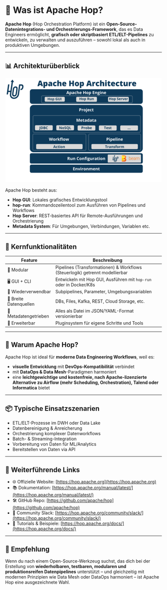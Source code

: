 
# 🧰 Was ist Apache Hop?

**Apache Hop** (Hop Orchestration Platform) ist ein **Open-Source-Datenintegrations- und Orchestrierungs-Framework**, das es Data Engineers ermöglicht, **grafisch oder skriptbasiert ETL/ELT-Pipelines** zu entwickeln, zu verwalten und auszuführen – sowohl lokal als auch in produktiven Umgebungen.

---

## 📊 Architekturüberblick

![Apache Hop Architektur](img/apache_hop_architektur_diagramm.png)

Apache Hop besteht aus:

- **Hop GUI**: Lokales grafisches Entwicklungstool
- **hop-run**: Kommandozeilentool zum Ausführen von Pipelines und Workflows
- **Hop Server**: REST-basiertes API für Remote-Ausführungen und Orchestrierung
- **Metadata System**: Für Umgebungen, Verbindungen, Variablen etc.

---

## 🚀 Kernfunktionalitäten

| Feature                     | Beschreibung                                                                 |
|-----------------------------|------------------------------------------------------------------------------|
| 🧱 Modular                  | Pipelines (Transformationen) & Workflows (Steuerlogik) getrennt modellierbar |
| 🖥️ GUI + CLI                | Entwickeln mit Hop GUI, Ausführen mit `hop-run` oder in Docker/K8s            |
| 🔁 Wiederverwendbar        | Subpipelines, Parameter, Umgebungsvariablen                                  |
| 💾 Breite Datenquellen     | DBs, Files, Kafka, REST, Cloud Storage, etc.                                 |
| 📄 Metadatengetrieben      | Alles als Datei im JSON/YAML-Format versionierbar                           |
| 🔌 Erweiterbar             | Pluginsystem für eigene Schritte und Tools                                   |

---

## 🎯 Warum Apache Hop?

Apache Hop ist ideal für **moderne Data Engineering Workflows**, weil es:

- **visuelle Entwicklung** mit **DevOps-Kompatibilität** verbindet
- mit **DataOps & Data Mesh**-Paradigmen harmoniert
- eine **leichtgewichtige und kostenfreie, nach Apache-lizenzierte Alternative zu Airflow (mehr Scheduling, Orchestration), Talend oder Informatica** bietet

---

## 📦 Typische Einsatzszenarien

- ETL/ELT-Prozesse im DWH oder Data Lake
- Datenbereinigung & Anreicherung
- Orchestrierung komplexer Datenworkflows
- Batch- & Streaming-Integration
- Vorbereitung von Daten für ML/Analytics
- Bereitstellen von Daten via API

---

## 🔗 Weiterführende Links

- 🌐 Offizielle Website: [https://hop.apache.org](https://hop.apache.org)
- 📚 Dokumentation: [https://hop.apache.org/manual/latest/](https://hop.apache.org/manual/latest/)
- 🛠️ GitHub Repo: [https://github.com/apache/hop](https://github.com/apache/hop)
- 💬 Community Slack: [https://hop.apache.org/community/slack/](https://hop.apache.org/community/slack/)
- 🧪 Tutorials & Beispiele: [https://hop.apache.org/docs/](https://hop.apache.org/docs/)

---

## 🧠 Empfehlung

Wenn du nach einem Open-Source-Werkzeug suchst, das dich bei der Erstellung von **wiederholbaren, testbaren, modularen und produktionsreifen Datenpipelines** unterstützt – und gleichzeitig mit modernen Prinzipien wie Data Mesh oder DataOps harmoniert – ist Apache Hop eine ausgezeichnete Wahl.
